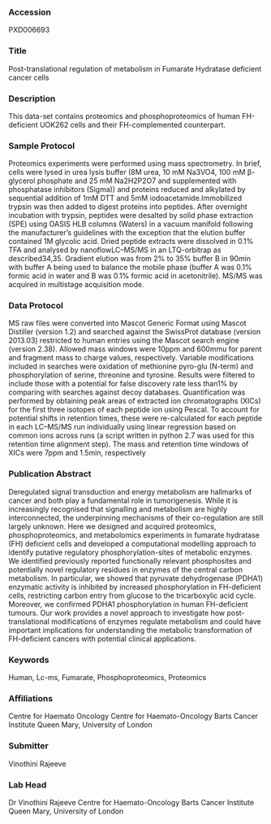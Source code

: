 ### Accession
PXD006693

### Title
Post-translational regulation of metabolism in Fumarate Hydratase deficient cancer cells

### Description
This data-set contains proteomics and phosphoproteomics of human FH-deficient UOK262 cells and their FH-complemented counterpart.

### Sample Protocol
Proteomics experiments were performed using mass spectrometry. In brief, cells were lysed in urea lysis buffer (8M urea, 10 mM Na3VO4, 100 mM β-glycerol phosphate and 25 mM Na2H2P2O7 and supplemented with phosphatase inhibitors (Sigma)) and proteins reduced and alkylated by sequential addition of 1mM DTT and 5mM iodoacetamide.Immobilized trypsin was then added to digest proteins into peptides. After overnight incubation with trypsin, peptides were desalted by solid phase extraction (SPE) using OASIS HLB columns (Waters) in a vacuum manifold following the manufacturer’s guidelines with the exception that the elution buffer contained 1M glycolic acid. Dried peptide extracts were dissolved in 0.1% TFA and analysed by nanoflowLC–MS/MS in an LTQ-orbitrap as described34,35. Gradient elution was from 2% to 35% buffer B in 90min with buffer A being used to balance the mobile phase (buffer A was 0.1% formic acid in water and B was 0.1% formic acid in acetonitrile). MS/MS was acquired in multistage acquisition mode.

### Data Protocol
MS raw files were converted into Mascot Generic Format using Mascot Distiller (version 1.2) and searched against the SwissProt database (version 2013.03) restricted to human entries using the Mascot search engine (version 2.38). Allowed mass windows were 10ppm and 600mmu for parent and fragment mass to charge values, respectively. Variable modifications included in searches were oxidation of methionine pyro-glu (N-term) and phosphorylation of serine, threonine and tyrosine. Results were filtered to include those with a potential for false discovery rate less than1% by comparing with searches against decoy databases. Quantification was performed by obtaining peak areas of extracted ion chromatographs (XICs) for the first three isotopes of each peptide ion using Pescal. To account for potential shifts in retention times, these were re-calculated for each peptide in each LC–MS/MS run individually using linear regression based on common ions across runs (a script written in python 2.7 was used for this retention time alignment step). The mass and retention time windows of XICs were 7ppm and 1.5min, respectively

### Publication Abstract
Deregulated signal transduction and energy metabolism are hallmarks of cancer and both play a fundamental role in tumorigenesis. While it is increasingly recognised that signalling and metabolism are highly interconnected, the underpinning mechanisms of their co-regulation are still largely unknown. Here we designed and acquired proteomics, phosphoproteomics, and metabolomics experiments in fumarate hydratase (FH) deficient cells and developed a computational modelling approach to identify putative regulatory phosphorylation-sites of metabolic enzymes. We identified previously reported functionally relevant phosphosites and potentially novel regulatory residues in enzymes of the central carbon metabolism. In particular, we showed that pyruvate dehydrogenase (PDHA1) enzymatic activity is inhibited by increased phosphorylation in FH-deficient cells, restricting carbon entry from glucose to the tricarboxylic acid cycle. Moreover, we confirmed PDHA1 phosphorylation in human FH-deficient tumours. Our work provides a novel approach to investigate how post-translational modifications of enzymes regulate metabolism and could have important implications for understanding the metabolic transformation of FH-deficient cancers with potential clinical applications.

### Keywords
Human, Lc-ms, Fumarate, Phosphoproteomics, Proteomics

### Affiliations
Centre for Haemato Oncology
Centre for Haemato-Oncology Barts Cancer Institute Queen Mary, University of London

### Submitter
Vinothini Rajeeve

### Lab Head
Dr Vinothini Rajeeve
Centre for Haemato-Oncology Barts Cancer Institute Queen Mary, University of London


